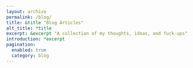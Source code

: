 ```yaml
---
layout: archive
permalink: /blog/
title: &title "Blog Articles"
alt_title: *title
excerpt: &excerpt "A collection of my thoughts, ideas, and fuck-ups"
introduction: *excerpt
pagination:
  enabled: true
  category: blog
---
```

